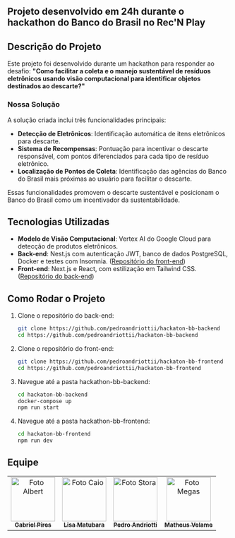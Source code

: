 ## Projeto desenvolvido em 24h durante o hackathon do Banco do Brasil no Rec'N Play

## Descrição do Projeto
Este projeto foi desenvolvido durante um hackathon para responder ao desafio: **"Como facilitar a coleta e o manejo sustentável de resíduos eletrônicos usando visão computacional para identificar objetos destinados ao descarte?"**

### Nossa Solução
A solução criada inclui três funcionalidades principais:
- **Detecção de Eletrônicos**: Identificação automática de itens eletrônicos para descarte.
- **Sistema de Recompensas**: Pontuação para incentivar o descarte responsável, com pontos diferenciados para cada tipo de resíduo eletrônico.
- **Localização de Pontos de Coleta**: Identificação das agências do Banco do Brasil mais próximas ao usuário para facilitar o descarte.

Essas funcionalidades promovem o descarte sustentável e posicionam o Banco do Brasil como um incentivador da sustentabilidade.

## Tecnologias Utilizadas
- **Modelo de Visão Computacional**: Vertex AI do Google Cloud para detecção de produtos eletrônicos.
- **Back-end**: Nest.js com autenticação JWT, banco de dados PostgreSQL, Docker e testes com Insomnia. ([Repositório do front-end](https://github.com/pedroandriottii/hackaton-bb-frontend))
- **Front-end**: Next.js e React, com estilização em Tailwind CSS. ([Repositório do back-end](https://github.com/pedroandriottii/hackaton-bb-backend))

## Como Rodar o Projeto

1. Clone o repositório do back-end:
   ```bash
   git clone https://github.com/pedroandriottii/hackaton-bb-backend
   cd https://github.com/pedroandriottii/hackaton-bb-backend

2. Clone o repositório do front-end:
   ```bash
   git clone https://github.com/pedroandriottii/hackaton-bb-frontend
   cd https://github.com/pedroandriottii/hackaton-bb-frontend
   
3. Navegue até a pasta hackathon-bb-backend:
   ```bash
   cd hackaton-bb-backend
   docker-compose up
   npm run start

4. Navegue até a pasta hackathon-bb-frontend:
   ```bash
   cd hackaton-bb-frontend
   npm run dev

## Equipe
<table>
  <tr>
    <td align="center">
      <a href="https://github.com/gabrielpires-1">
        <img src="https://avatars.githubusercontent.com/u/111147078?v=4" width="100px;" alt="Foto Albert"/><br>
        <sub>
          <b>Gabriel Pires</b>
        </sub>
      </a>
    </td>
    <td align="center">
      <a href="https://github.com/lilymtbr">
        <img src="https://avatars.githubusercontent.com/u/142419881?v=4" width="100px;" alt="Foto Caio"/><br>
        <sub>
          <b>Lisa Matubara</b>
        </sub>
      </a>
    </td>
    <td align="center">
      <a href="https://github.com/pedroandriottii">
        <img src="https://avatars.githubusercontent.com/u/112347899?v=4" width="100px;" alt="Foto Stora"/><br>
        <sub>
          <b>Pedro Andriotti</b>
        </sub>
      </a>
    </td>
    <td align="center">
      <a href="https://github.com/MatheusVelame">
        <img src="https://avatars.githubusercontent.com/u/142419976?v=4" width="100px;" alt="Foto Megas"/><br>
        <sub>
          <b>Matheus Velame</b>
        </sub>
      </a>
    </td>
  </tr>
</table>
